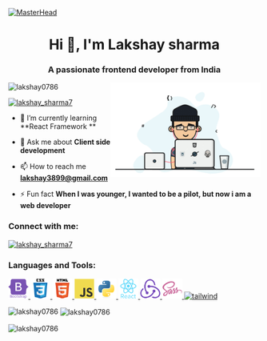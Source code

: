 [![MasterHead](https://64.media.tumblr.com/c5543874b9cbe98da1d20945a45e989b/tumblr_o5a5r9Z9O71tvppquo1_r1_1280.gifv)](https://rishavchanda.io)
<h1 align="center">Hi 👋, I'm Lakshay sharma</h1>
<h3 align="center">A passionate frontend developer from India</h3>

<img align ="right" alt="coding"  width="300" src="https://raw.githubusercontent.com/SandunWebDev/SandunWebDev/main/assets/developer_coding_1.gif">

<p align="left"> <img src="https://komarev.com/ghpvc/?username=lakshay0786&label=Profile%20views&color=0e75b6&style=flat" alt="lakshay0786" /> </p>

<p align="left"> <a href="https://twitter.com/lakshay_sharma7" target="blank"><img src="https://img.shields.io/twitter/follow/lakshay_sharma7?logo=twitter&style=for-the-badge" alt="lakshay_sharma7" /></a> </p>

- 🌱 I’m currently learning **React Framework **

- 💬 Ask me about **Client side development**

- 📫 How to reach me **lakshay3899@gmail.com**

- ⚡ Fun fact **When I was younger, I wanted to be a pilot, but now i am a web developer**

<h3 align="left">Connect with me:</h3>
<p align="left">
<a href="https://twitter.com/lakshay_sharma7" target="blank"><img align="center" src="https://raw.githubusercontent.com/rahuldkjain/github-profile-readme-generator/master/src/images/icons/Social/twitter.svg" alt="lakshay_sharma7" height="30" width="40" /></a>
</p>

<h3 align="left">Languages and Tools:</h3>
<p align="left"> <a href="https://getbootstrap.com" target="_blank" rel="noreferrer"> <img src="https://raw.githubusercontent.com/devicons/devicon/master/icons/bootstrap/bootstrap-plain-wordmark.svg" alt="bootstrap" width="40" height="40"/> </a> <a href="https://www.w3schools.com/css/" target="_blank" rel="noreferrer"> <img src="https://raw.githubusercontent.com/devicons/devicon/master/icons/css3/css3-original-wordmark.svg" alt="css3" width="40" height="40"/> </a>  </a> <a href="https://www.w3.org/html/" target="_blank" rel="noreferrer"> <img src="https://raw.githubusercontent.com/devicons/devicon/master/icons/html5/html5-original-wordmark.svg" alt="html5" width="40" height="40"/> </a> <a href="https://developer.mozilla.org/en-US/docs/Web/JavaScript" target="_blank" rel="noreferrer"> <img src="https://raw.githubusercontent.com/devicons/devicon/master/icons/javascript/javascript-original.svg" alt="javascript" width="40" height="40"/> </a> <a href="https://www.python.org" target="_blank" rel="noreferrer"> <img src="https://raw.githubusercontent.com/devicons/devicon/master/icons/python/python-original.svg" alt="python" width="40" height="40"/> </a> <a href="https://reactjs.org/" target="_blank" rel="noreferrer"> <img src="https://raw.githubusercontent.com/devicons/devicon/master/icons/react/react-original-wordmark.svg" alt="react" width="40" height="40"/> </a> <a href="https://redux.js.org" target="_blank" rel="noreferrer"> <img src="https://raw.githubusercontent.com/devicons/devicon/master/icons/redux/redux-original.svg" alt="redux" width="40" height="40"/> </a> <a href="https://sass-lang.com" target="_blank" rel="noreferrer"> <img src="https://raw.githubusercontent.com/devicons/devicon/master/icons/sass/sass-original.svg" alt="sass" width="40" height="40"/> </a> <a href="https://tailwindcss.com/" target="_blank" rel="noreferrer"> <img src="https://www.vectorlogo.zone/logos/tailwindcss/tailwindcss-icon.svg" alt="tailwind" width="40" height="40"/> </a>  </a> </p>

<p><img align="left" src="https://github-readme-stats.vercel.app/api/top-langs?username=lakshay0786&show_icons=true&locale=en&layout=compact" alt="lakshay0786" /></p>

<p>&nbsp;<img align="center" src="https://github-readme-stats.vercel.app/api?username=lakshay0786&show_icons=true&locale=en" alt="lakshay0786" /></p>

<p><img align="center" src="https://github-readme-streak-stats.herokuapp.com/?user=lakshay0786&" alt="lakshay0786" /></p>
